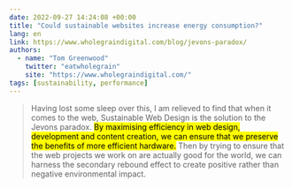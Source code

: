 ```yaml
---
date: 2022-09-27 14:24:08 +00:00
title: "Could sustainable websites increase energy consumption?"
lang: en
link: https://www.wholegraindigital.com/blog/jevons-paradox/
authors:
  - name: "Tom Greenwood"
    twitter: "eatwholegrain"
    site: "https://www.wholegraindigital.com/"
tags: [sustainability, performance]
---
```


> Having lost some sleep over this, I am relieved to find that when it comes to the web, Sustainable Web Design is the solution to the Jevons paradox.
> <mark>By maximising efficiency in web design, development and content creation, we can ensure that we preserve the benefits of more efficient hardware.</mark>
> Then by trying to ensure that the web projects we work on are actually good for the world, we can harness the secondary rebound effect to create positive rather than negative environmental impact.
